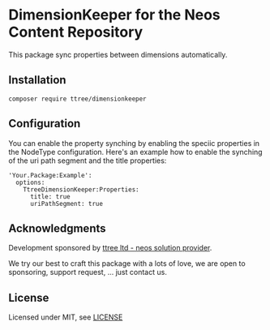 # DimensionKeeper for the Neos Content Repository

This package sync properties between dimensions automatically.

Installation
------------

    composer require ttree/dimensionkeeper

Configuration
-------------

You can enable the property synching by enabling the speciic properties in the NodeType configuration. Here's an example how to enable the synching of the uri path segment and the title properties:

    'Your.Package:Example':
      options:
        TtreeDimensionKeeper:Properties:
          title: true
          uriPathSegment: true

Acknowledgments
---------------

Development sponsored by [ttree ltd - neos solution provider](http://ttree.ch).

We try our best to craft this package with a lots of love, we are open to
sponsoring, support request, ... just contact us.

License
-------

Licensed under MIT, see [LICENSE](LICENSE)
